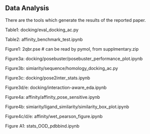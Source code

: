 Data Analysis
------
There are the tools which generate the results of the reported paper.

Table1: docking/eval_docking_ac.py

Table2: affinity_benchmark_test.ipynb

Figure1: 2qbr.pse # can be read by pymol, from supplmentary.zip

Figure3a: docking/posebuster/posebuster_performance_plot.ipynb

Figure3b: simiarity/sequence/homology_docking_ac.py

Figure3c: docking/pose2inter_stats.ipynb

Figure3d/e: docking/interaction-aware_eda.ipynb

Figure4a: affinity/affinity_pose_sensitive.ipynb

Figure4b: simiarity/ligand_similarity/similarity_box_plot.ipynb

Figure4c/d/e: affinity/wet_pearson_figure.ipynb

Figure A1: stats_OOD_pdbbind.ipynb
